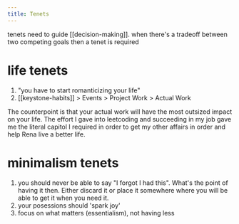 ```yaml
---
title: Tenets
---
```

tenets need to guide [[decision-making]]. when there's a tradeoff between two competing goals then a tenet is required 

# life tenets
1. "you have to start romanticizing your life"
2. [[keystone-habits]] > Events > Project Work > Actual Work
  
The counterpoint is that your actual work will have the most outsized impact on your life. The effort I gave into leetcoding and succeeding in my job gave me the literal capitol I required in order to get my other affairs in order and help Rena live a better life. 

# minimalism tenets
1. you should never be able to say "I forgot I had this". What's the point of having it then. Either discard it or place it somewhere where you will be able to get it when you need it. 
2. your posessions should 'spark joy'
3. focus on what matters (essentialism), not having less